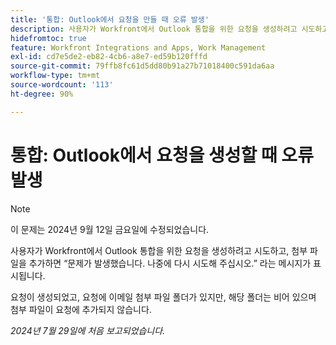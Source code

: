 ```yaml
---
title: '통합: Outlook에서 요청을 만들 때 오류 발생'
description: 사용자가 Workfront에서 Outlook 통합을 위한 요청을 생성하려고 시도하고, 첨부 파일을 추가하면 '문제가 발생했습니다. 나중에 다시 시도해 주십시오.' 나중에 다시 시도하십시오.
hidefromtoc: true
feature: Workfront Integrations and Apps, Work Management
exl-id: cd7e5de2-eb82-4cb6-a8e7-ed59b120fffd
source-git-commit: 79ffb8fc61d5dd80b91a27b71018400c591da6aa
workflow-type: tm+mt
source-wordcount: '113'
ht-degree: 90%

---
```


# 통합: Outlook에서 요청을 생성할 때 오류 발생

>[!NOTE]
>
>이 문제는 2024년 9월 12일 금요일에 수정되었습니다.

사용자가 Workfront에서 Outlook 통합을 위한 요청을 생성하려고 시도하고, 첨부 파일을 추가하면 “문제가 발생했습니다. 나중에 다시 시도해 주십시오.” 라는 메시지가 표시됩니다.

요청이 생성되었고, 요청에 이메일 첨부 파일 폴더가 있지만, 해당 폴더는 비어 있으며 첨부 파일이 요청에 추가되지 않습니다.

_2024년 7월 29일에 처음 보고되었습니다._
